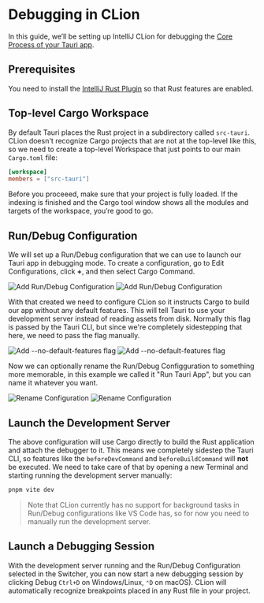 # Debugging in CLion

In this guide, we’ll be setting up IntelliJ CLion for debugging the [Core Process of your Tauri app].

## Prerequisites

You need to install the [IntelliJ Rust Plugin](https://plugins.jetbrains.com/plugin/8182-rust/docs) so that Rust features are enabled.

## Top-level Cargo Workspace

By default Tauri places the Rust project in a subdirectory called `src-tauri`. CLion doesn't recognize Cargo projects that are not at the top-level like this, so we need to create a top-level Workspace that just points to our main `Cargo.toml` file: 

```toml title=Cargo.toml
[workspace]
members = ["src-tauri"]
```

Before you proceeed, make sure that your project is fully loaded. If the indexing is finished and the Cargo tool window shows all the modules and targets of the workspace, you’re good to go.

## Run/Debug Configuration

We will set up a Run/Debug configuration that we can use to launch our Tauri app in debugging mode. To create a configuration, go to Edit Configurations, click **+**, and then select Cargo Command.

![Add Run/Debug Configuration](/img/guides/debugging/clion/add-cargo-config-light.png#gh-light-mode-only)
![Add Run/Debug Configuration](/img/guides/debugging/clion/add-cargo-config-dark.png#gh-dark-mode-only)

With that created we need to configure CLion so it instructs Cargo to build our app without any default features. This will tell Tauri to use your development server instead of reading assets from disk. Normally this flag is passed by the Tauri CLI, but since we're completely sidestepping that here, we need to pass the flag manually.

![Add `--no-default-features` flag](/img/guides/debugging/clion/set-no-default-features-light.png#gh-light-mode-only)
![Add `--no-default-features` flag](/img/guides/debugging/clion/set-no-default-features-dark.png#gh-dark-mode-only)

Now we can optionally rename the Run/Debug Configguration to something more memorable, in this example we called it "Run Tauri App", but you can name it whatever you want.

![Rename Configuration](/img/guides/debugging/clion/rename-configuration-light.png#gh-light-mode-only)
![Rename Configuration](/img/guides/debugging/clion/rename-configuration-dark.png#gh-dark-mode-only)

## Launch the Development Server

The above configuration will use Cargo directly to build the Rust application and attach the debugger to it. This means we completely sidestep the Tauri CLI, so features like the `beforeDevCommand` and `beforeBuildCommand` will **not** be executed. We need to take care of that by opening a new Terminal and starting running the development server manually:

```sh
pnpm vite dev
```

> Note that CLion currently has no support for background tasks in Run/Debug configurations like VS Code has, so for now you need to manually run the development server.

## Launch a Debugging Session

With the development server running and the Run/Debug Configuration selected in the Switcher, you can now start a new debugging session by clicking Debug `Ctrl+D` on Windows/Linux, `⌃D` on macOS). CLion will automatically recognize breakpoints placed in any Rust file in your project.

[core process of your tauri app]: ../../references/architecture/process-model.md#the-core-process

